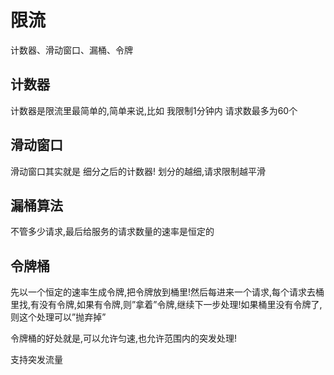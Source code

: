 
# 限流

计数器、滑动窗口、漏桶、令牌

## 计数器

计数器是限流里最简单的,简单来说,比如 我限制1分钟内 请求数最多为60个



## 滑动窗口

滑动窗口其实就是 细分之后的计数器!
划分的越细,请求限制越平滑



## 漏桶算法

不管多少请求,最后给服务的请求数量的速率是恒定的



## 令牌桶

先以一个恒定的速率生成令牌,把令牌放到桶里!然后每进来一个请求,每个请求去桶里找,有没有令牌,如果有令牌,则”拿着”令牌,继续下一步处理!如果桶里没有令牌了,则这个处理可以”抛弃掉”

令牌桶的好处就是,可以允许匀速,也允许范围内的突发处理!

支持突发流量